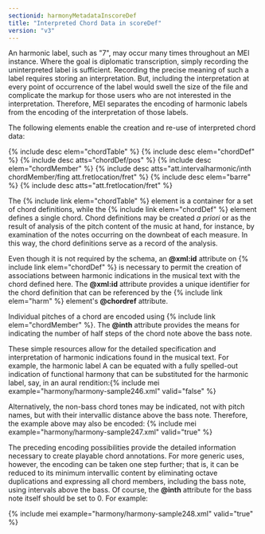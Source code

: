 ```yaml
---
sectionid: harmonyMetadataInscoreDef
title: "Interpreted Chord Data in scoreDef"
version: "v3"
---
```


An harmonic label, such as "7", may occur many times throughout an MEI instance. Where the goal is diplomatic transcription, simply recording the uninterpreted label is sufficient. Recording the precise meaning of such a label requires storing an interpretation. But, including the interpretation at every point of occurrence of the label would swell the size of the file and complicate the markup for those users who are not interested in the interpretation. Therefore, MEI separates the encoding of harmonic labels from the encoding of the interpretation of those labels.

The following elements enable the creation and re-use of interpreted chord data:

{% include desc elem="chordTable" %} 
{% include desc elem="chordDef" %} 
{% include desc atts="chordDef/pos" %} 
{% include desc elem="chordMember" %} 
{% include desc atts="att.intervalharmonic/inth chordMember/fing att.fretlocation/fret" %} 
{% include desc elem="barre" %} 
{% include desc atts="att.fretlocation/fret" %} 

The {% include link elem="chordTable" %} element is a container for a set of chord definitions, while the {% include link elem="chordDef" %} element defines a single chord. Chord definitions may be created *a priori* or as the result of analysis of the pitch content of the music at hand, for instance, by examination of the notes occurring on the downbeat of each measure. In this way, the chord definitions serve as a record of the analysis.

Even though it is not required by the schema, an **@xml:id** attribute on {% include link elem="chordDef" %} is necessary to permit the creation of associations between harmonic indications in the musical text with the chord defined here. The **@xml:id** attribute provides a unique identifier for the chord definition that can be referenced by the {% include link elem="harm" %} element's **@chordref** attribute.

Individual pitches of a chord are encoded using {% include link elem="chordMember" %}. The **@inth** attribute provides the means for indicating the number of half steps of the chord note above the bass note.

These simple resources allow for the detailed specification and interpretation of harmonic indications found in the musical text. For example, the harmonic label A can be equated with a fully spelled-out indication of functional harmony that can be substituted for the harmonic label, say, in an aural rendition:{% include mei example="harmony/harmony-sample246.xml" valid="false" %}

Alternatively, the non-bass chord tones may be indicated, not with pitch names, but with their intervallic distance above the bass note. Therefore, the example above may also be encoded:
{% include mei example="harmony/harmony-sample247.xml" valid="true" %}

The preceding encoding possibilities provide the detailed information necessary to create playable chord annotations. For more generic uses, however, the encoding can be taken one step further; that is, it can be reduced to its minimum intervallic content by eliminating octave duplications and expressing all chord members, including the bass note, using intervals above the bass. Of course, the **@inth** attribute for the bass note itself should be set to 0. For example:

{% include mei example="harmony/harmony-sample248.xml" valid="true" %}

